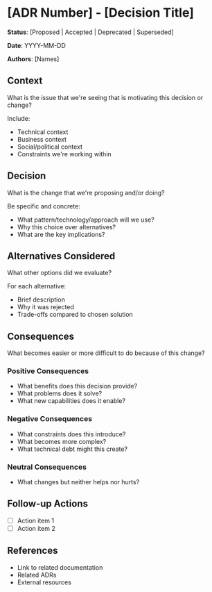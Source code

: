 # [ADR Number] - [Decision Title]

**Status**: [Proposed | Accepted | Deprecated | Superseded]

**Date**: YYYY-MM-DD

**Authors**: [Names]

## Context

What is the issue that we're seeing that is motivating this decision or change?

Include:

- Technical context
- Business context
- Social/political context
- Constraints we're working within

## Decision

What is the change that we're proposing and/or doing?

Be specific and concrete:

- What pattern/technology/approach will we use?
- Why this choice over alternatives?
- What are the key implications?

## Alternatives Considered

What other options did we evaluate?

For each alternative:

- Brief description
- Why it was rejected
- Trade-offs compared to chosen solution

## Consequences

What becomes easier or more difficult to do because of this change?

### Positive Consequences

- What benefits does this decision provide?
- What problems does it solve?
- What new capabilities does it enable?

### Negative Consequences

- What constraints does this introduce?
- What becomes more complex?
- What technical debt might this create?

### Neutral Consequences

- What changes but neither helps nor hurts?

## Follow-up Actions

- [ ] Action item 1
- [ ] Action item 2

## References

- Link to related documentation
- Related ADRs
- External resources
